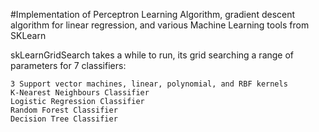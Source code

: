 #Implementation of Perceptron Learning Algorithm, gradient descent algorithm for linear regression, and various Machine Learning tools from SKLearn

skLearnGridSearch takes a while to run, its grid searching a range of parameters for 7 classifiers:

    3 Support vector machines, linear, polynomial, and RBF kernels
    K-Nearest Neighbours Classifier
    Logistic Regression Classifier
    Random Forest Classifier
    Decision Tree Classifier
